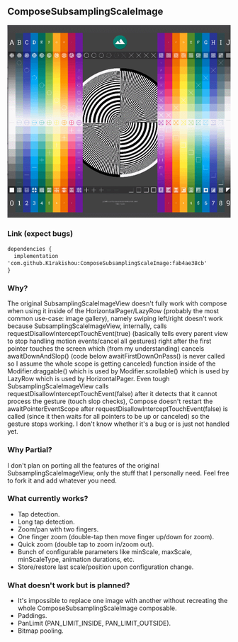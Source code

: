 ## ComposeSubsamplingScaleImage

![Sample](art/sample.gif)

### Link (expect bugs)

```
dependencies {
  implementation 'com.github.K1rakishou:ComposeSubsamplingScaleImage:fab4ae38cb'
}
```

### Why?
The original SubsamplingScaleImageView doesn't fully work with compose when using it inside of the HorizontalPager/LazyRow (probably the most common use-case: image gallery), namely swiping left/right doesn't work because SubsamplingScaleImageView, internally, calls requestDisallowInterceptTouchEvent(true) (basically tells every parent view to stop handling motion events/cancel all gestures) right after the first pointer touches the screen which (from my understanding) cancels awaitDownAndSlop() (code below awaitFirstDownOnPass() is never called so I assume the whole scope is getting canceled) function inside of the Modifier.draggable() which is used by Modifier.scrollable() which is used by LazyRow which is used by HorizontalPager. Even tough SubsamplingScaleImageView calls requestDisallowInterceptTouchEvent(false) after it detects that it cannot process the gesture (touch slop checks), Compose doesn't restart the awaitPointerEventScope after requestDisallowInterceptTouchEvent(false) is called (since it then waits for all pointers to be up or canceled) so the gesture stops working. I don't know whether it's a bug or is just not handled yet.

### Why Partial?
I don't plan on porting all the features of the original SubsamplingScaleImageView, only the stuff that I personally need. Feel free to fork it and add whatever you need.

### What currently works?
- Tap detection.
- Long tap detection.
- Zoom/pan with two fingers.
- One finger zoom (double-tap then move finger up/down for zoom).
- Quick zoom (double tap to zoom in/zoom out).
- Bunch of configurable parameters like minScale, maxScale, minScaleType, animation durations, etc.
- Store/restore last scale/position upon configuration change.

### What doesn't work but is planned?
- It's impossible to replace one image with another without recreating the whole ComposeSubsamplingScaleImage composable.
- Paddings.
- PanLimit (PAN_LIMIT_INSIDE, PAN_LIMIT_OUTSIDE).
- Bitmap pooling.
